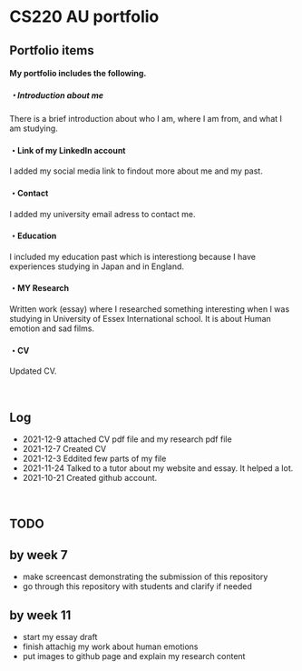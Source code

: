 # CS220 AU portfolio

## Portfolio items
#### My portfolio includes the following.

##### ・Introduction about me 
There is a brief introduction about who I am, where I am from, and what I am studying.
#### ・Link of my LinkedIn account
I added my social media link to findout more about me and my past.
#### ・Contact
I added my university email adress to contact me.
#### ・Education
I included my education past which is interestiong because I have experiences studying in Japan and in England.
#### ・MY Research
Written work (essay) where I researched something interesting when I was studying in University of Essex International school. It is about Human emotion and sad films.
#### ・CV
Updated CV.


<br>

## Log
- 2021-12-9 attached CV pdf file and my research pdf file
- 2021-12-7 Created CV
- 2021-12-3 Eddited few parts of my file
- 2021-11-24 Talked to a tutor about my website and essay. It helped a lot.
- 2021-10-21 Created github account. 


<br>

## TODO

## by week 7
- make screencast demonstrating the submission of this repository
- go through this repository with students and clarify if needed
## by week 11
- start my essay draft
- finish attachig my work about human emotions
- put images to github page and explain my research content
<br>


